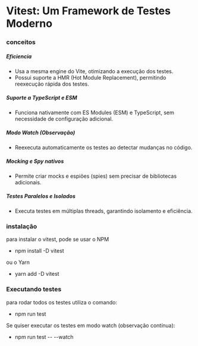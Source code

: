 # Vitest: Um Framework de Testes Moderno

### conceitos

##### Eficiencia
- Usa a mesma engine do Vite, otimizando a execução dos testes.
- Possui suporte a HMR (Hot Module Replacement), permitindo reexecução rápida dos testes.

##### Suporte a TypeScript e ESM
- Funciona nativamente com ES Modules (ESM) e TypeScript, sem necessidade de configuração adicional.

##### Modo Watch (Observação) 
- Reexecuta automaticamente os testes ao detectar mudanças no código.

##### Mocking e Spy nativos
- Permite criar mocks e espiões (spies) sem precisar de bibliotecas adicionais.

##### Testes Paralelos e Isolados
- Executa testes em múltiplas threads, garantindo isolamento e eficiência.

### instalação
para instalar o vitest, pode se usar o NPM
- npm install -D vitest

ou o Yarn
- yarn add -D vitest

### Executando testes
para rodar todos os testes utiliza o comando: 
- npm run test

Se quiser executar os testes em modo watch (observação contínua):

- npm run test -- --watch

